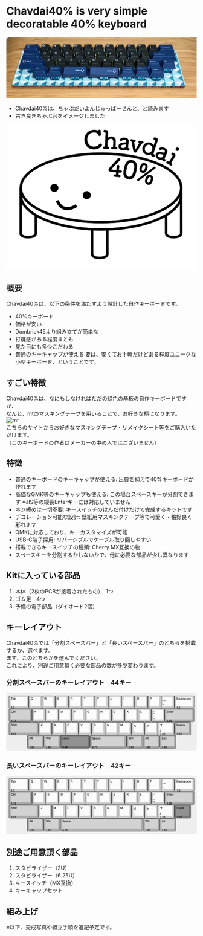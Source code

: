 # Chavdai40% is very simple decoratable 40% keyboard
![chavdai](https://github.com/dvorak55/chavdai40/blob/master/image-ver1/impl-1.jpg)
 - Chavdai40%は、ちゃぶだいよんじゅっぱーせんと、と読みます
 - 古き良きちゃぶ台をイメージしました

![Logo](https://github.com/dvorak55/chavdai40/blob/master/logo_chavdai40/logo2-small.png)

## 概要
Chavdai40%は、以下の条件を満たすよう設計した自作キーボードです。
 - 40%キーボード
 - 価格が安い
 - Dombrick45より組み立てが簡単な
 - 打鍵感がある程度まとも
 - 見た目にも多少こだわる
 - 普通のキーキャップが使える
要は、安くてお手軽だけどある程度ユニークな小型キーボード、ということです。

## すごい特徴
Chavdai40%は、なにもしなければただの緑色の基板の自作キーボードですが、  
なんと、mtのマスキングテープを用いることで、お好きな柄になります。  
![mt](https://www.masking-tape.jp)  
こちらのサイトからお好きなマスキングテープ・リメイクシート等をご購入いただけます。  
（このキーボードの作者はメーカーの中の人ではございません）

## 特徴
 - 普通のキーボードのキーキャップが使える: 出費を抑えて40%キーボードが作れます
 - 高価なGMK等のキーキャップも使える: この場合スペースキーが分割できます  ※JIS等の縦長Enterキーには対応していません
 - ネジ締めは一切不要: キースイッチのはんだ付けだけで完成するキットです
 - デコレーション可能な設計: 壁紙用マスキングテープ等で可愛く・格好良く彩れます
 - QMKに対応しており、キーカスタマイズが可能
 - USB-C端子採用: リバーシブルでケーブル取り回しやすい
 - 搭載できるキースイッチの種類: Cherry MX互換の物
 - スペースキーを分割するかしないかで、他に必要な部品が少し異なります

## Kitに入っている部品
1. 本体（2枚のPCBが接着されたもの）　1つ
2. ゴム足　4つ
3. 予備の電子部品（ダイオード2個）

## キーレイアウト
Chavdai40%では「分割スペースバー」と「長いスペースバー」のどちらを搭載するか、選べます。  
まず、このどちらかを選んでください。  
これにより、別途ご用意頂く必要な部品の数が多少変わります。

### 分割スペースバーのキーレイアウト　44キー
![44key](https://github.com/dvorak55/chavdai40/blob/master/keylayout_chavdai40/44key.png)

### 長いスペースバーのキーレイアウト　42キー
![42key](https://github.com/dvorak55/chavdai40/blob/master/keylayout_chavdai40/42key.png)

## 別途ご用意頂く部品
1. スタビライザー（2U）
2. スタビライザー（6.25U）
3. キースイッチ（MX互換）
4. キーキャップセット

## 組み上げ


 ※以下、完成写真や組立手順を追記予定です。
